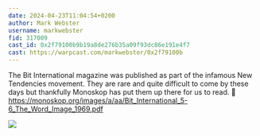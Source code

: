 ```yaml
---
date: 2024-04-23T11:04:54+0200
author: Mark Webster
username: markwebster
fid: 317009
cast_id: 0x2f79100b9b19a8de276b35a09f93dc86e191e4f7
cast: https://warpcast.com/markwebster/0x2f79100b
---
```

The Bit International magazine was published as part of the infamous New Tendencies movement. They are rare and quite difficult to come by these days but thankfully Monoskop has put them up there for us to read. 🫠   
https://monoskop.org/images/a/aa/Bit_International_5-6_The_Word_Image_1969.pdf  

![](https://imagedelivery.net/BXluQx4ige9GuW0Ia56BHw/46a3bfed-c862-4865-28cb-d7ebfae44700/original)